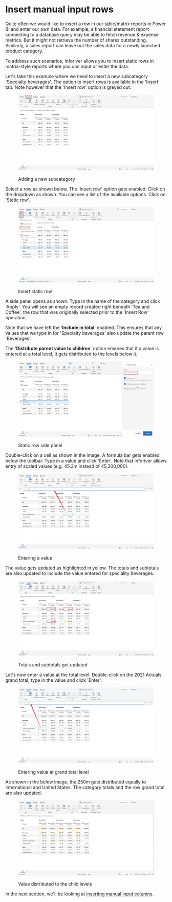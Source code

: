 # Insert manual input rows

Quite often we would like to insert a row in our table/matrix reports in Power BI and enter our own data. For example, a financial statement report connecting to a database query may be able to fetch revenue & expense metrics. But it might not retrieve the number of shares outstanding. Similarly, a sales report can leave out the sales data for a newly launched product category.

To address such scenarios, Inforiver allows you to insert static rows in matrix-style reports where you can input or enter the data.

Let's take this example where we need to insert a new subcategory 'Specialty beverages'. The option to insert rows is available in the 'Insert' tab. Note however that the 'Insert row' option is greyed out.

<figure><img src="../../.gitbook/assets/4.3.1 Static rows (1).png" alt=""><figcaption><p>Adding a new subcategory</p></figcaption></figure>

Select a row as shown below. The 'Insert row' option gets enabled. Click on the dropdown as shown. You can see a list of the available options. Click on 'Static row'.&#x20;

<figure><img src="../../.gitbook/assets/4.3.2 Static rows.png" alt=""><figcaption><p>Insert static row</p></figcaption></figure>

A side panel opens as shown. Type in the name of the category and click 'Apply'. You will see an empty record created right beneath 'Tea and Coffee', the row that was originally selected prior to the 'Insert Row' operation.&#x20;

Note that we have left the '**Include in total**' enabled. This ensures that any values that we type in for 'Specialty beverages' also update the parent row 'Beverages'.&#x20;

The '**Distribute parent value to children**' option ensures that if a value is entered at a total level, it gets distributed to the levels below it.

<figure><img src="../../.gitbook/assets/4.3.3 Static rows.png" alt=""><figcaption><p>Static row side panel</p></figcaption></figure>

Double-click on a cell as shown in the image. A formula bar gets enabled below the toolbar. Type in a value and click 'Enter'. Note that Inforiver allows entry of scaled values (e.g. 45.3m instead of 45,300,000).

<figure><img src="../../.gitbook/assets/4.3.4 Static rows.png" alt=""><figcaption><p>Entering a value</p></figcaption></figure>

The value gets updated as highlighted in yellow. The totals and subtotals are also updated to include the value entered for speciality beverages.

<figure><img src="../../.gitbook/assets/4.3.5 Static rows.png" alt=""><figcaption><p>Totals and subtotals get updated</p></figcaption></figure>

Let's now enter a value at the total level. Double-click on the 2021 Actuals grand total, type in the value and click 'Enter'.

<figure><img src="../../.gitbook/assets/4.3.6 Static rows.png" alt=""><figcaption><p>Entering value at grand total level</p></figcaption></figure>

As shown in the below image, the 250m gets distributed equally to International and United States. The category totals and the row grand total are also updated.

<figure><img src="../../.gitbook/assets/4.3.7 Static rows.png" alt=""><figcaption><p>Value distributed to the child levels</p></figcaption></figure>

In the next section, we'll be looking at [inserting manual input columns](insert-manual-input-columns.md).
